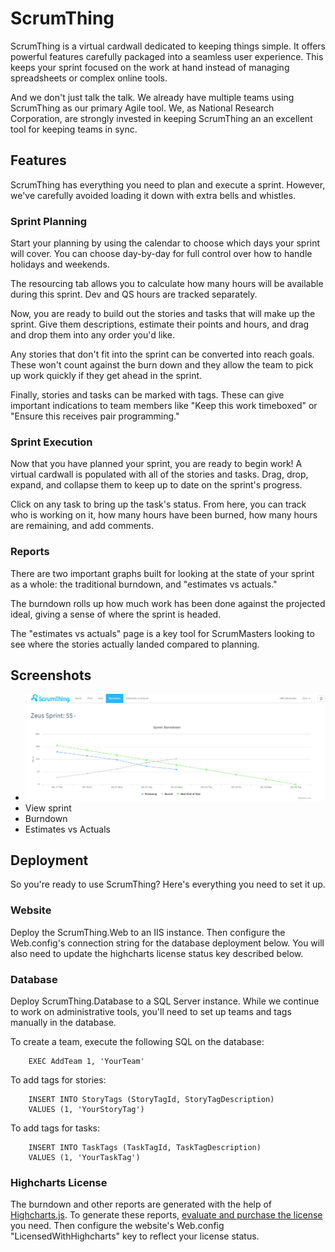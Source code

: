 # ScrumThing
ScrumThing is a virtual cardwall dedicated to keeping things simple.  It offers powerful features carefully packaged into a seamless user experience.  This keeps your sprint focused on the work at hand instead of managing spreadsheets or complex online tools.

And we don't just talk the talk.  We already have multiple teams using ScrumThing as our primary Agile tool.  We, as National Research Corporation, are strongly invested in keeping ScrumThing an an excellent tool for keeping teams in sync.

## Features
ScrumThing has everything you need to plan and execute a sprint.  However, we've carefully avoided loading it down with extra bells and whistles.

### Sprint Planning
Start your planning by using the calendar to choose which days your sprint will cover.  You can choose day-by-day for full control over how to handle holidays and weekends.

The resourcing tab allows you to calculate how many hours will be available during this sprint.  Dev and QS hours are tracked separately.

Now, you are ready to build out the stories and tasks that will make up the sprint.  Give them descriptions, estimate their points and hours, and drag and drop them into any order you'd like.

Any stories that don't fit into the sprint can be converted into reach goals.  These won't count against the burn down and they allow the team to pick up work quickly if they get ahead in the sprint.

Finally, stories and tasks can be marked with tags.  These can give important indications to team members like "Keep this work timeboxed" or "Ensure this receives pair programming."
 
### Sprint Execution
Now that you have planned your sprint, you are ready to begin work!  A virtual cardwall is populated with all of the stories and tasks.  Drag, drop, expand, and collapse them to keep up to date on the sprint's progress.

Click on any task to bring up the task's status.  From here, you can track who is working on it, how many hours have been burned, how many hours are remaining, and add comments.

### Reports
There are two important graphs built for looking at the state of your sprint as a whole: the traditional burndown, and "estimates vs actuals."

The burndown rolls up how much work has been done against the projected ideal, giving a sense of where the sprint is headed.

The "estimates vs actuals" page is a key tool for ScrumMasters looking to see where the stories actually landed compared to planning.

## Screenshots
- ![Plan sprint](https://raw.githubusercontent.com/NationalResearchCorporation/ScrumThing/master/Screenshots/Burndown.PNG)
- View sprint
- Burndown
- Estimates vs Actuals

## Deployment
So you're ready to use ScrumThing?  Here's everything you need to set it up.

### Website
Deploy the ScrumThing.Web to an IIS instance.  Then configure the Web.config's connection string for the database deployment below.  You will also need to update the highcharts license status key described below.

### Database
Deploy ScrumThing.Database to a SQL Server instance.  While we continue to work on administrative tools, you'll need to set up teams and tags manually in the database.

To create a team, execute the following SQL on the database:
```
    EXEC AddTeam 1, 'YourTeam'
```

To add tags for stories:
```
    INSERT INTO StoryTags (StoryTagId, StoryTagDescription)
    VALUES (1, 'YourStoryTag')
```

To add tags for tasks:
```
    INSERT INTO TaskTags (TaskTagId, TaskTagDescription)
    VALUES (1, 'YourTaskTag')
```

### Highcharts License
The burndown and other reports are generated with the help of [Highcharts.js](http://www.highcharts.com/).  To generate these reports, [evaluate and purchase the license](https://shop.highsoft.com/highcharts.html) you need.  Then configure the website's Web.config "LicensedWithHighcharts" key to reflect your license status.

